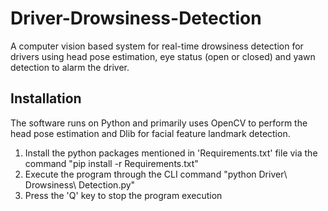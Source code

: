 # Driver-Drowsiness-Detection
A computer vision based system for real-time drowsiness detection for drivers using head pose estimation, eye status (open or closed) and yawn detection to alarm the driver.

## Installation
The software runs on Python and primarily uses OpenCV to perform the head pose estimation and Dlib for facial feature landmark detection.

1. Install the python packages mentioned in 'Requirements.txt' file via the command "pip install -r Requirements.txt"
2. Execute the program through the CLI command "python Driver\ Drowsiness\ Detection.py"
3. Press the 'Q' key to stop the program execution
